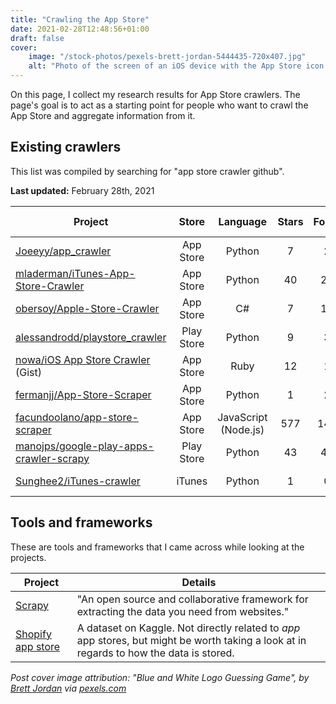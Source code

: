 ```yaml
---
title: "Crawling the App Store"
date: 2021-02-28T12:48:56+01:00
draft: false
cover:
    image: "/stock-photos/pexels-brett-jordan-5444435-720x407.jpg"
    alt: "Photo of the screen of an iOS device with the App Store icon being visible"
---
```


On this page, I collect my research results for App Store crawlers.
The page's goal is to act as a starting point for people who want to crawl the
App Store and aggregate information from it.

## Existing crawlers

This list was compiled by searching for "app store crawler github".

**Last updated:** February 28th, 2021

| Project | Store | Language | Stars | Forks | Last commit |
| - | :-: | :-: | :-: | :-: | :-: |
| [Joeeyy/app_crawler](https://github.com/Joeeyy/app_crawler) | App Store | Python | 7 | 2 | 10 Nov 2020 |
| [mladerman/iTunes-App-Store-Crawler](https://github.com/mladerman/iTunes-App-Store-Crawler) | App Store | Python | 40 | 21 | 31 Jul 2012 |
| [obersoy/Apple-Store-Crawler](https://github.com/obersoy/Apple-Store-Crawler) | App Store | C# | 7 | 17 | 11 Nov 2014 |
| [alessandrodd/playstore_crawler](https://github.com/alessandrodd/playstore_crawler) | Play Store | Python | 9 | 3 | 1 Sep 2020 |
| [nowa/iOS App Store Crawler](https://gist.github.com/nowa/507634) (Gist) | App Store | Ruby | 12 | 1 | 4 Aug 2010 |
| [fermanjj/App-Store-Scraper](https://github.com/fermanjj/App-Store-Scraper) | App Store | Python | 1 | 2 | 29 Jan 2018 |
| [facundoolano/app-store-scraper](https://github.com/facundoolano/app-store-scraper) | App Store | JavaScript (Node.js) | 577 | 149 | 22 Jan 2021 |
| [manojps/google-play-apps-crawler-scrapy](https://github.com/manojps/google-play-apps-crawler-scrapy) | Play Store | Python | 43 | 41 | 25 Dec 2015 |
| [Sunghee2/iTunes-crawler](https://github.com/Sunghee2/iTunes-crawler) | iTunes | Python | 1 | 0 | 21 Mar 2019 |

## Tools and frameworks

These are tools and frameworks that I came across while looking at the projects.

| Project | Details |
| - | - |
| [Scrapy](https://scrapy.org/) | "An open source and collaborative framework for extracting the data you need from websites."
| [Shopify app store](https://www.kaggle.com/usernam3/shopify-app-store) | A dataset on Kaggle. Not directly related to _app_ app stores, but might be worth taking a look at in regards to how the data is stored. |

_Post cover image attribution: "Blue and White Logo Guessing Game", by [Brett Jordan](https://www.pexels.com/@brettjordan) via [pexels.com](https://www.pexels.com/license/)_
